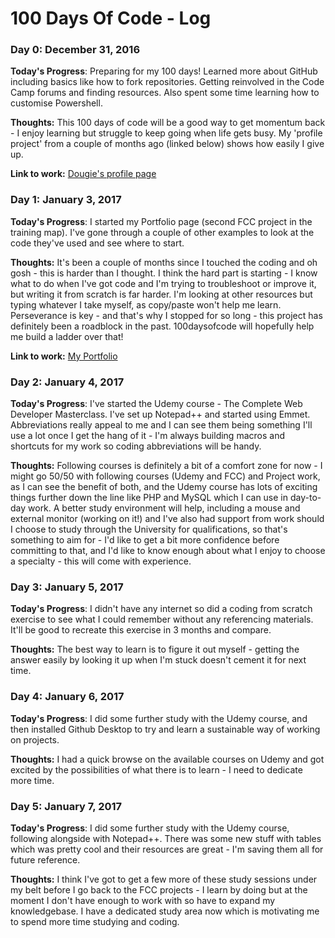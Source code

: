 # 100 Days Of Code - Log

### Day 0: December 31, 2016

**Today's Progress**: Preparing for my 100 days! Learned more about GitHub including basics like how to fork repositories. Getting reinvolved in the Code Camp forums and finding resources. Also spent some time learning how to customise Powershell.

**Thoughts:** This 100 days of code will be a good way to get momentum back - I enjoy learning but struggle to keep going when life gets busy. My 'profile project' from a couple of months ago (linked below) shows how easily I give up.

**Link to work:** [Dougie's profile page](https://codepen.io/eddiethespud/full/BLqKqz/)


### Day 1: January 3, 2017

**Today's Progress**: I started my Portfolio page (second FCC project in the training map). I've gone through a couple of other examples to look at the code they've used and see where to start.

**Thoughts:** It's been a couple of months since I touched the coding and oh gosh - this is harder than I thought. I think the hard part is starting - I know what to do when I've got code and I'm trying to troubleshoot or improve it, but writing it from scratch is far harder. I'm looking at other resources but typing whatever I take myself, as copy/paste won't help me learn. Perseverance is key - and that's why I stopped for so long - this project has definitely been a roadblock in the past. 100daysofcode will hopefully help me build a ladder over that!

**Link to work:** [My Portfolio](http://codepen.io/eddiethespud/pen/VPwevG)

### Day 2: January 4, 2017

**Today's Progress**: I've started the Udemy course - The Complete Web Developer Masterclass. I've set up Notepad++ and started using Emmet. Abbreviations really appeal to me and I can see them being something I'll use a lot once I get the hang of it - I'm always building macros and shortcuts for my work so coding abbreviations will be handy.

**Thoughts:** Following courses is definitely a bit of a comfort zone for now - I might go 50/50 with following courses (Udemy and FCC) and Project work, as I can see the benefit of both, and the Udemy course has lots of exciting things further down the line like PHP and MySQL which I can use in day-to-day work. A better study environment will help, including a mouse and external monitor (working on it!) and I've also had support from work should I choose to study through the University for qualifications, so that's something to aim for - I'd like to get a bit more confidence before committing to that, and I'd like to know enough about what I enjoy to choose a specialty - this will come with experience.

### Day 3: January 5, 2017

**Today's Progress**: I didn't have any internet so did a coding from scratch exercise to see what I could remember without any referencing materials. It'll be good to recreate this exercise in 3 months and compare.

**Thoughts:** The best way to learn is to figure it out myself - getting the answer easily by looking it up when I'm stuck doesn't cement it for next time.

### Day 4: January 6, 2017

**Today's Progress**: I did some further study with the Udemy course, and then installed Github Desktop to try and learn a sustainable way of working on projects.

**Thoughts:** I had a quick browse on the available courses on Udemy and got excited by the possibilities of what there is to learn - I need to dedicate more time.

### Day 5: January 7, 2017

**Today's Progress**: I did some further study with the Udemy course, following alongside with Notepad++. There was some new stuff with tables which was pretty cool and their resources are great - I'm saving them all for future reference.

**Thoughts:** I think I've got to get a few more of these study sessions under my belt before I go back to the FCC projects - I learn by doing but at the moment I don't have enough to work with so have to expand my knowledgebase. I have a dedicated study area now which is motivating me to spend more time studying and coding.
